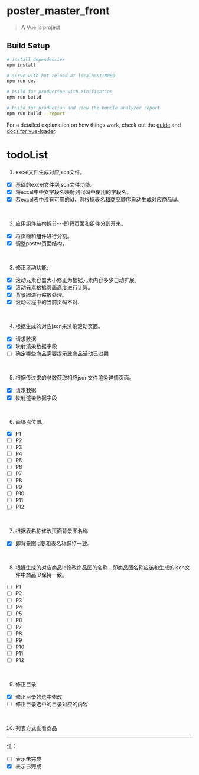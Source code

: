 # poster_master_front

> A Vue.js project

## Build Setup

``` bash
# install dependencies
npm install

# serve with hot reload at localhost:8080
npm run dev

# build for production with minification
npm run build

# build for production and view the bundle analyzer report
npm run build --report
```

For a detailed explanation on how things work, check out the [guide](http://vuejs-templates.github.io/webpack/) and [docs for vue-loader](http://vuejs.github.io/vue-loader).

# todoList
1. excel文件生成对应json文件。
- [x] 基础的excel文件到json文件功能。
- [x] 将excel中中文字段名映射到代码中使用的字段名。
- [x] 若excel表中没有可用的id，则根据表名和商品顺序自动生成对应商品id。
<br />

2. 应用组件结构拆分---即将页面和组件分割开来。
- [x] 将页面和组件进行分割。 
- [x] 调整poster页面结构。
<br />

3. 修正滚动功能;
- [x] 滚动元素容器大小修正为根据元素内容多少自动扩展。
- [x] 滚动元素根据页面高度进行计算。
- [x] 背景图进行缩放处理。
- [x] 滚动过程中的当前页码不对.       
<br />

4. 根据生成的对应json来渲染滚动页面。
- [x] 请求数据
- [x] 映射渲染数据字段
- [ ] 确定哪些商品需要提示此商品活动已过期
<br />

5. 根据传过来的参数获取相应json文件渲染详情页面。
- [x] 请求数据
- [x] 映射渲染数据字段         
<br />

6. 画锚点位置。
- [x] P1
- [ ] P2
- [ ] P3
- [ ] P4
- [ ] P5
- [ ] P6
- [ ] P7
- [ ] P8
- [ ] P9
- [ ] P10
- [ ] P11
- [ ] P12
<br />

7. 根据表名称修改页面背景图名称
- [x] 即背景图id要和表名称保持一致。
<br />

8. 根据生成的对应商品id修改商品图的名称--即商品图名称应该和生成的json文件中商品ID保持一致。
- [ ] P1
- [ ] P2
- [ ] P3
- [ ] P4
- [ ] P5
- [ ] P6
- [ ] P7
- [ ] P8
- [ ] P9
- [ ] P10
- [ ] P11
- [ ] P12
<br />

9. 修正目录
- [x] 修正目录的选中修改
- [ ] 修正目录选中的目录对应的内容
<br />

10. 列表方式查看商品  
--------------------

注：
- [ ]  表示未完成
- [x] 表示已完成
